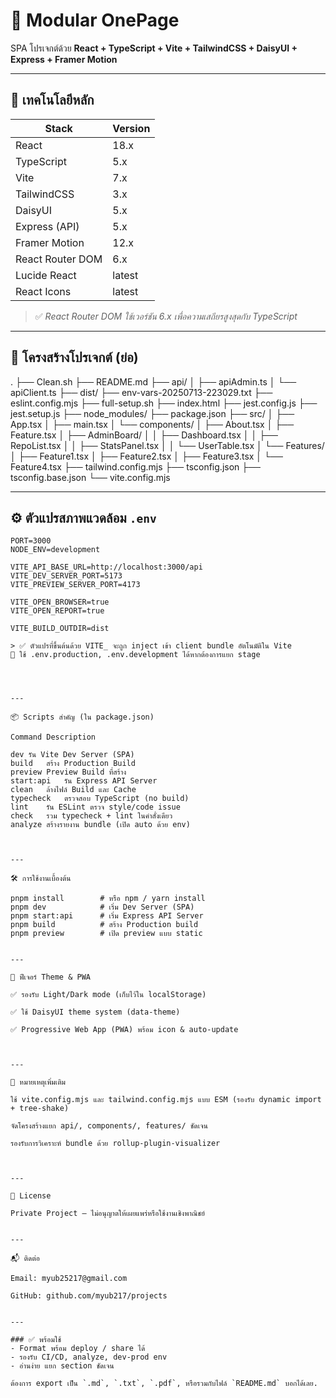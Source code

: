 # 🚀 Modular OnePage

SPA โปรเจกต์ด้วย **React + TypeScript + Vite + TailwindCSS + DaisyUI + Express + Framer Motion**

---

## 🔧 เทคโนโลยีหลัก

| Stack            | Version  |
|------------------|----------|
| React            | 18.x     |
| TypeScript       | 5.x      |
| Vite             | 7.x      |
| TailwindCSS      | 3.x      |
| DaisyUI          | 5.x      |
| Express (API)    | 5.x      |
| Framer Motion    | 12.x     |
| React Router DOM | 6.x      |
| Lucide React     | latest   |
| React Icons      | latest   |

> ✅ *React Router DOM ใช้เวอร์ชัน 6.x เพื่อความเสถียรสูงสุดกับ TypeScript*

---

## 📁 โครงสร้างโปรเจกต์ (ย่อ)

. ├── Clean.sh ├── README.md ├── api/ │   ├── apiAdmin.ts │   └── apiClient.ts ├── dist/ ├── env-vars-20250713-223029.txt ├── eslint.config.mjs ├── full-setup.sh ├── index.html ├── jest.config.js ├── jest.setup.js ├── node_modules/ ├── package.json ├── src/ │   ├── App.tsx │   ├── main.tsx │   └── components/ │       ├── About.tsx │       ├── Feature.tsx │       ├── AdminBoard/ │       │   ├── Dashboard.tsx │       │   ├── RepoList.tsx │       │   ├── StatsPanel.tsx │       │   └── UserTable.tsx │       └── Features/ │           ├── Feature1.tsx │           ├── Feature2.tsx │           ├── Feature3.tsx │           └── Feature4.tsx ├── tailwind.config.mjs ├── tsconfig.json ├── tsconfig.base.json └── vite.config.mjs

---

## ⚙️ ตัวแปรสภาพแวดล้อม `.env`

```env
PORT=3000
NODE_ENV=development

VITE_API_BASE_URL=http://localhost:3000/api
VITE_DEV_SERVER_PORT=5173
VITE_PREVIEW_SERVER_PORT=4173

VITE_OPEN_BROWSER=true
VITE_OPEN_REPORT=true

VITE_BUILD_OUTDIR=dist

> ✅ ตัวแปรที่ขึ้นต้นด้วย VITE_ จะถูก inject เข้า client bundle อัตโนมัติใน Vite
🧪 ใช้ .env.production, .env.development ได้หากต้องการแยก stage




---

📦 Scripts สำคัญ (ใน package.json)

Command	Description

dev	รัน Vite Dev Server (SPA)
build	สร้าง Production Build
preview	Preview Build ที่สร้าง
start:api	รัน Express API Server
clean	ล้างไฟล์ Build และ Cache
typecheck	ตรวจสอบ TypeScript (no build)
lint	รัน ESLint ตรวจ style/code issue
check	รวม typecheck + lint ในคำสั่งเดียว
analyze	สร้างรายงาน bundle (เปิด auto ด้วย env)



---

🛠 การใช้งานเบื้องต้น

pnpm install        # หรือ npm / yarn install
pnpm dev            # เริ่ม Dev Server (SPA)
pnpm start:api      # เริ่ม Express API Server
pnpm build          # สร้าง Production build
pnpm preview        # เปิด preview แบบ static


---

🌙 ฟีเจอร์ Theme & PWA

✅ รองรับ Light/Dark mode (เก็บไว้ใน localStorage)

✅ ใช้ DaisyUI theme system (data-theme)

✅ Progressive Web App (PWA) พร้อม icon & auto-update



---

🧠 หมายเหตุเพิ่มเติม

ใช้ vite.config.mjs และ tailwind.config.mjs แบบ ESM (รองรับ dynamic import + tree-shake)

จัดโครงสร้างแยก api/, components/, features/ ชัดเจน

รองรับการวิเคราะห์ bundle ด้วย rollup-plugin-visualizer



---

📄 License

Private Project — ไม่อนุญาตให้เผยแพร่หรือใช้งานเชิงพาณิชย์


---

📬 ติดต่อ

Email: myub25217@gmail.com

GitHub: github.com/myub217/projects


---

### ✅ พร้อมใช้
- Format พร้อม deploy / share ได้
- รองรับ CI/CD, analyze, dev-prod env
- อ่านง่าย แยก section ชัดเจน

ต้องการ export เป็น `.md`, `.txt`, `.pdf`, หรือรวมกับไฟล์ `README.md` บอกได้เลย.

